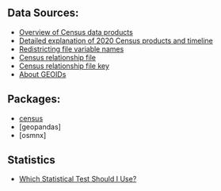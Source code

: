 ## Data Sources:
- [Overview of Census data products](https://demographics.coopercenter.org/guide-to-publicly-available-demographic-data/#acs)
- [Detailed explanation of 2020 Census products and timeline](https://www.census.gov/programs-surveys/decennial-census/decade/2020/planning-management/release/about-2020-data-products.html)
- [Redistricting file variable names](https://api.census.gov/data/2020/dec/pl/variables.html)
- [Census relationship file](https://www.census.gov/programs-surveys/geography/technical-documentation/records-layout/2020-census-block-record-layout.html)
- [Census relationship file key](https://www.census.gov/programs-surveys/geography/technical-documentation/records-layout/2020-census-block-record-layout.html)
- [About GEOIDs](https://www.census.gov/programs-surveys/geography/guidance/geo-identifiers.html)

## Packages:
- [census](https://github.com/datamade/census)
- [geopandas]
- [osmnx]


## Statistics
- [Which Statistical Test Should I Use?](https://stats.oarc.ucla.edu/other/mult-pkg/whatstat/)

